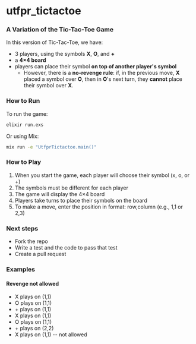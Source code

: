 # utfpr_tictactoe

### A Variation of the Tic-Tac-Toe Game

In this version of Tic-Tac-Toe, we have:

* 3 players, using the symbols **X**, **O**, and **+**
* a **4×4 board**
* players can place their symbol **on top of another player's symbol**
  * However, there is a **no-revenge rule**: if, in the previous move, **X** placed a symbol over **O**, then in **O**'s next turn, they **cannot** place their symbol over **X**.

### How to Run

To run the game:

```bash
elixir run.exs
```

Or using Mix:

```bash
mix run -e "UtfprTictactoe.main()"
```

### How to Play

1. When you start the game, each player will choose their symbol (x, o, or +)
2. The symbols must be different for each player
3. The game will display the 4×4 board
4. Players take turns to place their symbols on the board
5. To make a move, enter the position in format: row,column (e.g., 1,1 or 2,3)

### Next steps

- Fork the repo
- Write a test and the code to pass that test
- Create a pull request

### Examples

#### Revenge not allowed

- X plays on (1,1)
- O plays on (1,1)
- \+ plays on (1,1)
- X plays on (1,1)
- O plays on (1,1)
- \+ plays on (2,2)
- X plays on (1,1) -- not allowed

